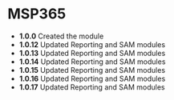 # **MSP365**

- **1.0.0** Created the module
- **1.0.12** Updated Reporting and SAM modules
- **1.0.13** Updated Reporting and SAM modules
- **1.0.14** Updated Reporting and SAM modules
- **1.0.15** Updated Reporting and SAM modules
- **1.0.16** Updated Reporting and SAM modules
- **1.0.17** Updated Reporting and SAM modules
